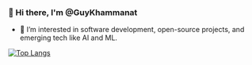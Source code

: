 ### 👋 Hi there, I'm @GuyKhammanat

- 👀 I’m interested in software development, open-source projects, and emerging tech like AI and ML.

[![Top Langs](https://github-readme-stats-git-masterrstaa-rickstaa.vercel.app/api/top-langs/?username=guy-khammant)](https://github.com/guy-khammant/github-readme-stats)
